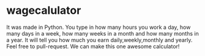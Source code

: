 wagecalulator
=============

It was made in Python. You type in how many hours you work a day, how many days in a week, how many weeks in a month and how many months in a year. It will tell you how much you earn daily,weekly,monthly and yearly. Feel free to pull-request. We can make this one awesome calculator!
